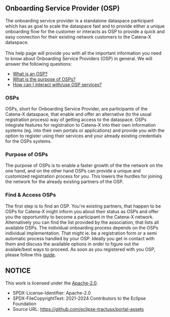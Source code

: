 ## Onboarding Service Provider (OSP)

The onboarding service provider is a standalone dataspace participant which has as goal to scale the dataspace fast and to provide either a unique onboarding flow for the customer or interacts as OSP to provide a quick and easy connection for their existing network customers to the Catena-X dataspace.
<br>
<br>
This help page will provide you with all the important information you need to know about Onboarding Service Providers (OSP) in general. We will answer the following questions:

- [What is an OSP?](#osps)
- [What is the purpose of OSPs?](#purpose-of-osps)
- [How can I interact with/use OSP services?](#access-osps) 

### OSPs

OSPs, short for Onboarding Service Provider, are participants of the Catena-X dataspace, that enable and offer an alternative (to the usual registration process) way of getting access to the dataspace. OSPs integrate features for registration to Catena-X into their own information systems (eg. into their own portals or applications) and provide you with the option to register using their services and your already existing credentials for the OSPs systems.

### Purpose of OSPs

The purpose of OSPs is to enable a faster growth of the the network on the one hand, and on the other hand OSPs can provide a unique and customized registration process for you. This lowers the hurdles for joining the network for the already existing partners of the OSP.

### Find & Access OSPs

The first step is to find an OSP. You're existing partners, that happen to be OSPs for Catena-X might inform you about their status as OSPs and offer you the opportunitity to become a participant in the Catena-X network. Alternatively you can find the list provided by the association, that lists all available OSPs. The individual onboarding process depends on the OSPs individual implementation. That might ie. be a registration form or a semi automatic process handled by your OSP. Ideally you get in contact with them and discuss the available options in order to figure out the availale/best ways to proceed.
As soon as you registered with you OSP, please follow this [guide](docs/user/01.%20Onboarding/OSPDrivenOnboarding.md).

## NOTICE

This work is licensed under the [Apache-2.0](https://www.apache.org/licenses/LICENSE-2.0).

- SPDX-License-Identifier: Apache-2.0
- SPDX-FileCopyrightText: 2021-2024 Contributors to the Eclipse Foundation
- Source URL: https://github.com/eclipse-tractusx/portal-assets
